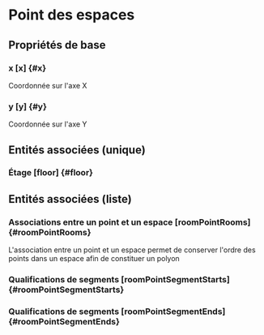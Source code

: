 # Point des espaces
<!--- THIS FILE IS GENERATED PLEASE DO NOT EDIT IT DIRECTLY --->



## Propriétés de base

### x [x] {#x}
        
Coordonnée sur l'axe X
### y [y] {#y}
        
Coordonnée sur l'axe Y

## Entités associées (unique)

### Étage [floor] {#floor}
        


## Entités associées (liste)

### Associations entre un point et un espace [roomPointRooms] {#roomPointRooms}
        
L'association entre un point et un espace permet de conserver l'ordre des points dans un espace afin de constituer un polyon
### Qualifications de segments [roomPointSegmentStarts] {#roomPointSegmentStarts}
        

### Qualifications de segments [roomPointSegmentEnds] {#roomPointSegmentEnds}
        




